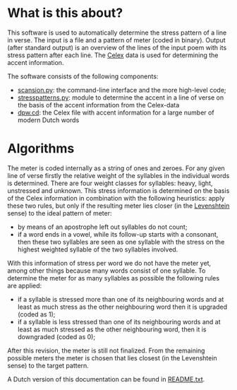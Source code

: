 What is this about?
===================

This software is used to automatically determine the stress pattern of a line in verse. The input is a file and a pattern of meter (coded in binary). Output (after standard output) is an overview of the lines of the input poem with its stress pattern after each line. The [Celex](http://celex.mpi.nl/) data is used for determining the accent information. 

The software consists of the following components:

+ [scansion.py](https://github.com/KBNLresearch/scansion-generator/blob/master/scansion.py): the command-line interface and the more high-level code;
+ [stresspatterns.py](https://github.com/KBNLresearch/scansion-generator/blob/master/stresspatterns.py): module to determine the accent in a line of verse on the basis of the accent information from the Celex-data
+ [dpw.cd](https://github.com/KBNLresearch/scansion-generator/blob/master/dpw.cd): the Celex file with accent information for a large number of modern Dutch words

Algorithms
==========

The meter is coded internally as a string of ones and zeroes. For any given line of verse firstly the relative weight of the syllables in the individual words is determined. There are four weight classes for syllables: heavy, light, unstressed and unknown. This stress information is determined on the basis of the Celex information in combination with the following heuristics: apply these two rules, but only if the resulting meter lies closer (in the [Levenshtein](http://en.wikipedia.org/wiki/Levenshtein_distance) sense) to the ideal pattern of meter: 

+ by means of an apostrophe left out syllables do not count;
+ if a word ends in a vowel, while its follow-up starts with a consonant, then these two syllables are seen as one syllable with the stress on the highest weighted syllable of the two syllables involved.

With this information of stress per word we do not have the meter yet, among other things because many words consist of one syllable. To determine the meter for as many syllables as possible the following rules are applied:

+ if a syllable is stressed more than one of its neighbouring words and at least as much stress as the other neighbouring word then it is upgraded (coded as 1);
+ if a syllable is less stressed than one of its neighbouring words and at least as much stressed as the other neighbouring word, then it is downgraded (coded as 0);

After this revision, the meter is still not finalized. From the remaining possible meters the meter is chosen that lies closest (in the Levenshtein sense) to the target pattern. 

A Dutch version of this documentation can be found in [README.txt](https://github.com/KBNLresearch/scansion-generator/blob/master/README.txt).